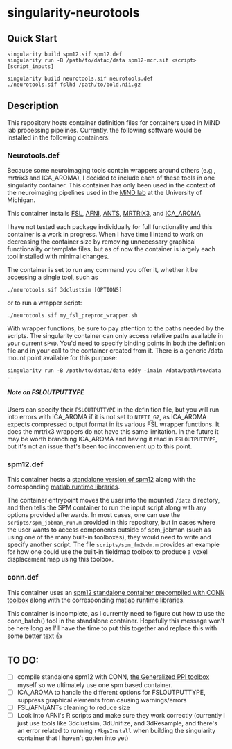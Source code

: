 # singularity-neurotools

## Quick Start

```
singularity build spm12.sif spm12.def
singularity run -B /path/to/data:/data spm12-mcr.sif <script> [script_inputs]
```

```
singularity build neurotools.sif neurotools.def
./neurotools.sif fslhd /path/to/bold.nii.gz
```

## Description

This repository hosts container definition files for containers used in MiND lab processing pipelines. Currently, the following software would be installed in the following containers:

### Neurotools.def

Because some neuroimaging tools contain wrappers around others (e.g., mrtrix3 and ICA_AROMA), I decided to include each of these tools in one singularity container. This container has only been used in the context of the neuroimaging pipelines used in the [MiND lab](https://sites.lsa.umich.edu/mindlab/) at the University of Michigan.

This container installs [FSL](https://fsl.fmrib.ox.ac.uk/fsl/fslwiki), [AFNI](https://afni.nimh.nih.gov/), [ANTS](https://github.com/ANTsX/ANTs), [MRTRIX3](https://www.mrtrix.org/), and [ICA_AROMA](https://github.com/maartenmennes/ICA-AROMA)

I have not tested each package individually for full functionality and this container is a work in progress. When I have time I intend to work on decreasing the container size by removing unnecessary graphical functionality or template files, but as of now the container is largely each tool installed with minimal changes.

The container is set to run any command you offer it, whether it be accessing a single tool, such as

```
./neurotools.sif 3dclustsim [OPTIONS]
```

or to run a wrapper script:

```
./neurotools.sif my_fsl_preproc_wrapper.sh
```

With wrapper functions, be sure to pay attention to the paths needed by the scripts. The singularity container can only access relative paths available in your current `$PWD`. You'd need to specify binding points in both the definition file and in your call to the container created from it. There is a generic /data mount point available for this purpose:

```
singularity run -B /path/to/data:/data eddy -imain /data/path/to/data ...
```

##### Note on FSLOUTPUTTYPE

Users can specify their `FSLOUTPUTTYPE` in the definition file, but you will run into errors with ICA_AROMA if it is not set to `NIFTI_GZ`, as ICA_AROMA expects compressed output format in its various FSL wrapper functions. It does the mrtrix3 wrappers do not have this same limitation. In the future it may be worth branching ICA_AROMA and having it read in `FSLOUTPUTTYPE`, but it's not an issue that's been too inconvenient up to this point.

### spm12.def

This container hosts a [standalone version of spm12](https://en.wikibooks.org/wiki/SPM/Standalone) along with the corresponding [matlab runtime libraries](https://www.mathworks.com/products/compiler/matlab-runtime.html).

The container entrypoint moves the user into the mounted `/data` directory, and then tells the SPM container to run the input script along with any options provided afterwards. In most cases, one can use the `scripts/spm_jobman_run.m` provided in this repository, but in cases where the user wants to access components outside of spm_jobman (such as using one of the many built-in toolboxes), they would need to write and specify another script. The file `scripts/spm_fm2vdm.m` provides an example for how one could use the built-in fieldmap toolbox to produce a voxel displacement map using this toolbox.

### conn.def

This container uses an [spm12 standalone container precompiled with CONN toolbox](https://www.nitrc.org/projects/conn) along with the corresponding [matlab runtime libraries](https://www.mathworks.com/products/compiler/matlab-runtime.html).

This container is incomplete, as I currently need to figure out how to use the conn_batch() tool in the standalone container. Hopefully this message won't be here long as I'll have the time to put this together and replace this with some better text :+1:

## TO DO:

- [ ] compile standalone spm12 with CONN, [the Generalized PPI toolbox](https://www.nitrc.org/projects/gppi) myself so we ultimately use one spm based container.
- [ ] ICA_AROMA to handle the different options for FSLOUTPUTTYPE, suppress graphical elements from causing warnings/errors
- [ ] FSL/AFNI/ANTs cleaning to reduce size
- [ ] Look into AFNI's R scripts and make sure they work correctly (currently I just use tools like 3dclustsim, 3dUnifize, and 3dResample, and there's an error related to running `rPkgsInstall` when building the singularity container that I haven't gotten into yet)
